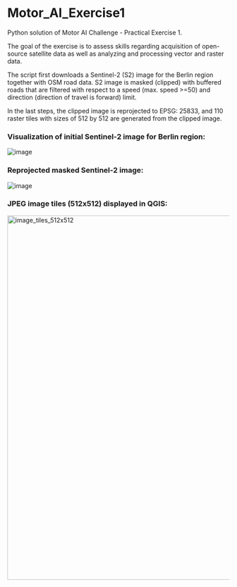 # Motor_AI_Exercise1

Python solution of Motor AI Challenge - Practical Exercise 1.

The goal of the exercise is to assess skills regarding acquisition of open-source satellite data as well as analyzing and processing vector and raster data.

The script first downloads a Sentinel-2 (S2) image for the Berlin region together with OSM road data. S2 image is masked (clipped) with buffered roads that are filtered with respect to a speed (max. speed >=50) and direction (direction of travel is forward) limit.

In the last steps, the clipped image is reprojected to EPSG: 25833, and 110 raster tiles with sizes of 512 by 512 are generated from the clipped image.

### Visualization of initial Sentinel-2 image for Berlin region:

![image](https://github.com/user-attachments/assets/90a91ebf-7902-4aca-bd46-66bf38475e86)

### Reprojected masked Sentinel-2 image:

![image](https://github.com/user-attachments/assets/8db300ec-9b53-433b-a114-8ce2fbe31ec7)

### JPEG image tiles (512x512) displayed in QGIS:
<img width="827" alt="image_tiles_512x512" src="https://github.com/user-attachments/assets/ac0c5ec7-9bc9-4ce5-8443-8543d7a3802e">




